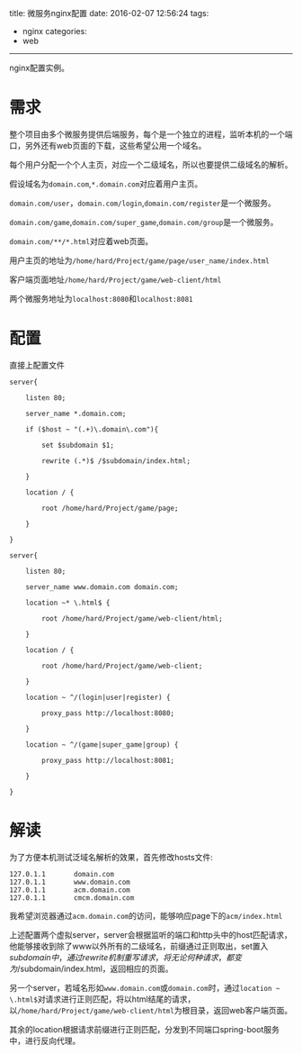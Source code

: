title: 微服务nginx配置
date: 2016-02-07 12:56:24
tags:
- nginx
categories:
- web
---

nginx配置实例。

# 需求

整个项目由多个微服务提供后端服务，每个是一个独立的进程，监听本机的一个端口，另外还有web页面的下载，这些希望公用一个域名。

每个用户分配一个个人主页，对应一个二级域名，所以也要提供二级域名的解析。

假设域名为`domain.com`,`*.domain.com`对应着用户主页。

`domain.com/user`，`domain.com/login`,`domain.com/register`是一个微服务。

`domain.com/game`,`domain.com/super_game`,`domain.com/group`是一个微服务。

`domain.com/**/*.html`对应着web页面。

<!-- more -->
用户主页的地址为`/home/hard/Project/game/page/user_name/index.html`

客户端页面地址`/home/hard/Project/game/web-client/html`

两个微服务地址为`localhost:8080`和`localhost:8081`

# 配置

直接上配置文件

```
server{

    listen 80;

    server_name *.domain.com;

    if ($host ~ "(.+)\.domain\.com"){

        set $subdomain $1;

        rewrite (.*)$ /$subdomain/index.html;

    }

    location / {

        root /home/hard/Project/game/page;

    }

}

server{

    listen 80;

    server_name www.domain.com domain.com;

    location ~* \.html$ {

        root /home/hard/Project/game/web-client/html;

    }

    location / {

        root /home/hard/Project/game/web-client;

    }

    location ~ ^/(login|user|register) {

        proxy_pass http://localhost:8080;

    }

    location ~ ^/(game|super_game|group) {

        proxy_pass http://localhost:8081;

    }

}
```

# 解读

为了方便本机测试泛域名解析的效果，首先修改hosts文件:
```
127.0.1.1       domain.com
127.0.1.1       www.domain.com
127.0.1.1       acm.domain.com
127.0.1.1       cmcm.domain.com
```
我希望浏览器通过`acm.domain.com`的访问，能够响应page下的`acm/index.html`

上述配置两个虚拟server，server会根据监听的端口和http头中的host匹配请求，他能够接收到除了www以外所有的二级域名，前缀通过正则取出，set置入$subdomain中，通过rewrite机制重写请求，将无论何种请求，都变为/$subdomain/index.html，返回相应的页面。

另一个server，若域名形如`www.domain.com`或`domain.com`时，通过`location ~ \.html$`对请求进行正则匹配，将以html结尾的请求，以`/home/hard/Project/game/web-client/html`为根目录，返回web客户端页面。

其余的location根据请求前缀进行正则匹配，分发到不同端口spring-boot服务中，进行反向代理。

